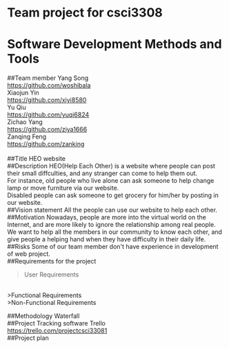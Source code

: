 # Team project for csci3308 
# Software Development Methods and Tools
##Team member
Yang Song          <br/><https://github.com/woshibala><br/>
Xiaojun Yin        <br/><https://github.com/xiyi8580><br/>
Yu Qiu             <br/><https://github.com/yuqi6824><br/>
Zichao Yang        <br/><https://github.com/ziya1666><br/>
Zanqing Feng       <br/><https://github.com/zanking><br/><br/>
##Title
HEO website
<br/>
##Description
HEO(Help Each Other) is a website where people can post their small diffculties, and any stranger can come to help them out.<br/>
For instance, old people who live alone can ask someone to help change lamp or move furniture via our website.<br/>
Disabled people can ask someone to get grocery for him/her by posting in our website.<br/>
##Vision statement
All the people can use our website to help each other. 
<br/>
##Motivation
Nowadays, people are more into the virtual world on the Internet, and are more likely to ignore the relationship among real people. We want to help all the members in our community to know each other, and give people a helping hand when they have difficulty in their daily life. 
<br/>
##Risks
Some of our team member don't have experience in development of web project.
<br/>
##Requirements for the project
>User Requirements
<br/>
>Functional Requirements
<br/>
>Non-Functional Requirements
<br/>

##Methodology
Waterfall<br/>
##Project Tracking software
Trello <br/> https://trello.com/projectcsci33081
<br/>
##Project plan
<br/>

